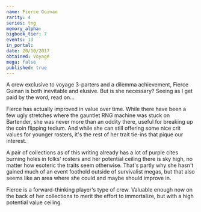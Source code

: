 ```yaml
---
name: Fierce Guinan
rarity: 4
series: tng
memory_alpha:
bigbook_tier: 7
events: 13
in_portal:
date: 20/10/2017
obtained: Voyage
mega: false
published: true
---
```


A crew exclusive to voyage 3-parters and a dilemma achievement, Fierce Guinan is both inevitable and elusive. But is she necessary? Seeing as I get paid by the word, read on...

Fierce has actually improved in value over time. While there have been a few ugly stretches where the gauntlet RNG machine was stuck on Bartender, she was never more than an oddity there, useful for breaking up the coin flipping tedium. And while she can still offering some nice crit values for younger rosters, it's the rest of her trait tie-ins that pique our interest.

A pair of collections as of this writing already has a lot of purple cites burning holes in folks' rosters and her potential ceiling there is sky high, no matter how esoteric the traits seem otherwise. That's partly why she hasn't gained much of an event foothold outside of survivalist megas, but that also seems like an area where she could and maybe should improve in. 

Fierce is a forward-thinking player's type of crew. Valuable enough now on the back of her collections to merit the effort to immortalize, but with a high potential value ceiling.
